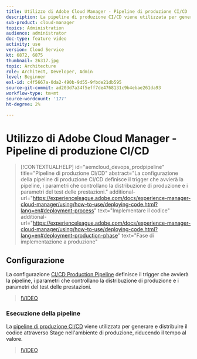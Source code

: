 ```yaml
---
title: Utilizzo di Adobe Cloud Manager - Pipeline di produzione CI/CD
description: La pipeline di produzione CI/CD viene utilizzata per generare e distribuire il codice tramite Stage nell’ambiente di produzione, riducendo il tempo al valore. La configurazione della pipeline di produzione CI/CD definisce il trigger che avvierà la pipeline, i parametri che controllano la distribuzione di produzione e i parametri del test delle prestazioni.
sub-product: cloud-manager
topics: Administration
audience: administrator
doc-type: feature video
activity: use
version: Cloud Service
kt: 6872, 6875
thumbnail: 26317.jpg
topic: Architecture
role: Architect, Developer, Admin
level: Beginner
exl-id: c4f5667a-0da2-490b-9d55-9fbde21db595
source-git-commit: ad203d7a34f5eff7de4768131c9b4ebae261da93
workflow-type: tm+mt
source-wordcount: '177'
ht-degree: 2%

---
```


# Utilizzo di Adobe Cloud Manager - Pipeline di produzione CI/CD

>[!CONTEXTUALHELP]
>id="aemcloud_devops_prodpipeline"
>title="Pipeline di produzione CI/CD"
>abstract="La configurazione della pipeline di produzione CI/CD definisce il trigger che avvierà la pipeline, i parametri che controllano la distribuzione di produzione e i parametri del test delle prestazioni."
>additional-url="https://experienceleague.adobe.com/docs/experience-manager-cloud-manager/using/how-to-use/deploying-code.html?lang=en#deployment-process" text="Implementare il codice"
>additional-url="https://experienceleague.adobe.com/docs/experience-manager-cloud-manager/using/how-to-use/deploying-code.html?lang=en#deployment-production-phase" text="Fase di implementazione a produzione"

## Configurazione

La configurazione [CI/CD Production Pipeline](https://experienceleague.adobe.com/docs/experience-manager-cloud-manager/using/how-to-use/configuring-pipeline.html) definisce il trigger che avvierà la pipeline, i parametri che controllano la distribuzione di produzione e i parametri del test delle prestazioni.

>[!VIDEO](https://video.tv.adobe.com/v/26314/?quality=12&learn=on)

### Esecuzione della pipeline

La [pipeline di produzione CI/CD](https://experienceleague.adobe.com/docs/experience-manager-cloud-manager/using/how-to-use/deploying-code.html) viene utilizzata per generare e distribuire il codice attraverso Stage nell&#39;ambiente di produzione, riducendo il tempo al valore.

>[!VIDEO](https://video.tv.adobe.com/v/26317/?quality=12&learn=on)
